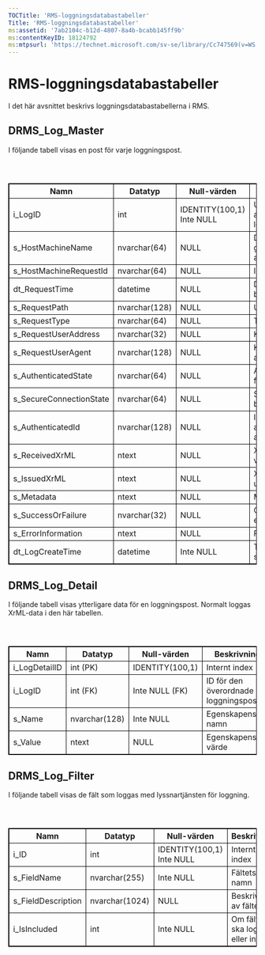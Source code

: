 ```yaml
---
TOCTitle: 'RMS-loggningsdatabastabeller'
Title: 'RMS-loggningsdatabastabeller'
ms:assetid: '7ab2104c-b12d-4807-8a4b-bcabb145ff9b'
ms:contentKeyID: 18124792
ms:mtpsurl: 'https://technet.microsoft.com/sv-se/library/Cc747569(v=WS.10)'
---
```


RMS-loggningsdatabastabeller
============================

I det här avsnittet beskrivs loggningsdatabastabellerna i RMS.

DRMS\_Log\_Master
-----------------

I följande tabell visas en post för varje loggningspost.

###  

 
<table style="border:1px solid black;">
<colgroup>
<col width="25%" />
<col width="25%" />
<col width="25%" />
<col width="25%" />
</colgroup>
<thead>
<tr class="header">
<th style="border:1px solid black;" >Namn</th>
<th style="border:1px solid black;" >Datatyp</th>
<th style="border:1px solid black;" >Null-värden</th>
<th style="border:1px solid black;" >Beskrivning</th>
</tr>
</thead>
<tbody>
<tr class="odd">
<td style="border:1px solid black;">i_LogID</td>
<td style="border:1px solid black;">int</td>
<td style="border:1px solid black;">IDENTITY(100,1) Inte NULL</td>
<td style="border:1px solid black;">Unikt ID för den aktuella loggningsposten</td>
</tr>
<tr class="even">
<td style="border:1px solid black;">s_HostMachineName</td>
<td style="border:1px solid black;">nvarchar(64)</td>
<td style="border:1px solid black;">NULL</td>
<td style="border:1px solid black;">Den server som genererade den aktuella posten</td>
</tr>
<tr class="odd">
<td style="border:1px solid black;">s_HostMachineRequestId</td>
<td style="border:1px solid black;">nvarchar(64)</td>
<td style="border:1px solid black;">NULL</td>
<td style="border:1px solid black;">ID för begäran</td>
</tr>
<tr class="even">
<td style="border:1px solid black;">dt_RequestTime</td>
<td style="border:1px solid black;">datetime</td>
<td style="border:1px solid black;">NULL</td>
<td style="border:1px solid black;">Datum och tid för begäran</td>
</tr>
<tr class="odd">
<td style="border:1px solid black;">s_RequestPath</td>
<td style="border:1px solid black;">nvarchar(128)</td>
<td style="border:1px solid black;">NULL</td>
<td style="border:1px solid black;">URL för begäran</td>
</tr>
<tr class="even">
<td style="border:1px solid black;">s_RequestType</td>
<td style="border:1px solid black;">nvarchar(64)</td>
<td style="border:1px solid black;">NULL</td>
<td style="border:1px solid black;">Typ av begäran</td>
</tr>
<tr class="odd">
<td style="border:1px solid black;">s_RequestUserAddress</td>
<td style="border:1px solid black;">nvarchar(32)</td>
<td style="border:1px solid black;">NULL</td>
<td style="border:1px solid black;">Klientens IP-adress</td>
</tr>
<tr class="even">
<td style="border:1px solid black;">s_RequestUserAgent</td>
<td style="border:1px solid black;">nvarchar(128)</td>
<td style="border:1px solid black;">NULL</td>
<td style="border:1px solid black;">Klientens användaragenthuvud</td>
</tr>
<tr class="odd">
<td style="border:1px solid black;">s_AuthenticatedState</td>
<td style="border:1px solid black;">nvarchar(64)</td>
<td style="border:1px solid black;">NULL</td>
<td style="border:1px solid black;">Autentiseringsstatus för begäran</td>
</tr>
<tr class="even">
<td style="border:1px solid black;">s_SecureConnectionState</td>
<td style="border:1px solid black;">nvarchar(64)</td>
<td style="border:1px solid black;">NULL</td>
<td style="border:1px solid black;">SSL-skydd för begäran</td>
</tr>
<tr class="odd">
<td style="border:1px solid black;">s_AuthenticatedId</td>
<td style="border:1px solid black;">nvarchar(128)</td>
<td style="border:1px solid black;">NULL</td>
<td style="border:1px solid black;">ID för den autentiserade användaren</td>
</tr>
<tr class="even">
<td style="border:1px solid black;">s_ReceivedXrML</td>
<td style="border:1px solid black;">ntext</td>
<td style="border:1px solid black;">NULL</td>
<td style="border:1px solid black;">XrML från klienten vid begäran</td>
</tr>
<tr class="odd">
<td style="border:1px solid black;">s_IssuedXrML</td>
<td style="border:1px solid black;">ntext</td>
<td style="border:1px solid black;">NULL</td>
<td style="border:1px solid black;">XrML-licens utfärdad vid begäran</td>
</tr>
<tr class="even">
<td style="border:1px solid black;">s_Metadata</td>
<td style="border:1px solid black;">ntext</td>
<td style="border:1px solid black;">NULL</td>
<td style="border:1px solid black;">Metadata</td>
</tr>
<tr class="odd">
<td style="border:1px solid black;">s_SuccessOrFailure</td>
<td style="border:1px solid black;">nvarchar(32)</td>
<td style="border:1px solid black;">NULL</td>
<td style="border:1px solid black;">Om begäran lyckas eller misslyckas</td>
</tr>
<tr class="even">
<td style="border:1px solid black;">s_ErrorInformation</td>
<td style="border:1px solid black;">ntext</td>
<td style="border:1px solid black;">NULL</td>
<td style="border:1px solid black;">Feldata</td>
</tr>
<tr class="odd">
<td style="border:1px solid black;">dt_LogCreateTime</td>
<td style="border:1px solid black;">datetime</td>
<td style="border:1px solid black;">Inte NULL</td>
<td style="border:1px solid black;">Tid då loggen skapades</td>
</tr>
</tbody>
</table>
  
DRMS\_Log\_Detail  
-----------------
  
I följande tabell visas ytterligare data för en loggningspost. Normalt loggas XrML-data i den här tabellen.
  
###  

 
<table style="border:1px solid black;">
<colgroup>
<col width="25%" />
<col width="25%" />
<col width="25%" />
<col width="25%" />
</colgroup>
<thead>
<tr class="header">
<th style="border:1px solid black;" >Namn</th>
<th style="border:1px solid black;" >Datatyp</th>
<th style="border:1px solid black;" >Null-värden</th>
<th style="border:1px solid black;" >Beskrivning</th>
</tr>
</thead>
<tbody>
<tr class="odd">
<td style="border:1px solid black;">i_LogDetailID</td>
<td style="border:1px solid black;">int (PK)</td>
<td style="border:1px solid black;">IDENTITY(100,1)</td>
<td style="border:1px solid black;">Internt index</td>
</tr>
<tr class="even">
<td style="border:1px solid black;">i_LogID</td>
<td style="border:1px solid black;">int (FK)</td>
<td style="border:1px solid black;">Inte NULL (FK)</td>
<td style="border:1px solid black;">ID för den överordnade loggningsposten</td>
</tr>
<tr class="odd">
<td style="border:1px solid black;">s_Name</td>
<td style="border:1px solid black;">nvarchar(128)</td>
<td style="border:1px solid black;">Inte NULL</td>
<td style="border:1px solid black;">Egenskapens namn</td>
</tr>
<tr class="even">
<td style="border:1px solid black;">s_Value</td>
<td style="border:1px solid black;">ntext</td>
<td style="border:1px solid black;">NULL</td>
<td style="border:1px solid black;">Egenskapens värde</td>
</tr>
</tbody>
</table>
  
DRMS\_Log\_Filter  
-----------------
  
I följande tabell visas de fält som loggas med lyssnartjänsten för loggning.
  
###  

 
<table style="border:1px solid black;">
<colgroup>
<col width="25%" />
<col width="25%" />
<col width="25%" />
<col width="25%" />
</colgroup>
<thead>
<tr class="header">
<th style="border:1px solid black;" >Namn</th>
<th style="border:1px solid black;" >Datatyp</th>
<th style="border:1px solid black;" >Null-värden</th>
<th style="border:1px solid black;" >Beskrivning</th>
</tr>
</thead>
<tbody>
<tr class="odd">
<td style="border:1px solid black;">i_ID</td>
<td style="border:1px solid black;">int</td>
<td style="border:1px solid black;">IDENTITY(100,1) Inte NULL</td>
<td style="border:1px solid black;">Internt index</td>
</tr>
<tr class="even">
<td style="border:1px solid black;">s_FieldName</td>
<td style="border:1px solid black;">nvarchar(255)</td>
<td style="border:1px solid black;">Inte NULL</td>
<td style="border:1px solid black;">Fältets namn</td>
</tr>
<tr class="odd">
<td style="border:1px solid black;">s_FieldDescription</td>
<td style="border:1px solid black;">nvarchar(1024)</td>
<td style="border:1px solid black;">NULL</td>
<td style="border:1px solid black;">Beskrivning av fältet</td>
</tr>
<tr class="even">
<td style="border:1px solid black;">i_IsIncluded</td>
<td style="border:1px solid black;">int</td>
<td style="border:1px solid black;">Inte NULL</td>
<td style="border:1px solid black;">Om fältet ska loggas eller inte</td>
</tr>
</tbody>
</table>
